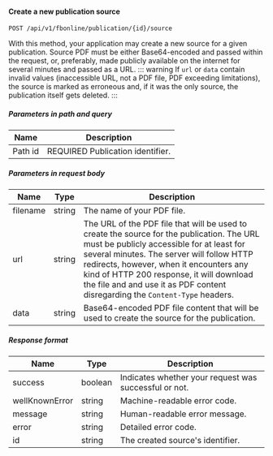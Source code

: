 #### Create a new publication source
`POST /api/v1/fbonline/publication/{id}/source`

With this method, your application may create a new source for a given publication. Source PDF must be 
either Base64-encoded and passed within the request, or, preferably, made publicly available on the internet for
several minutes and passed as a URL.
::: warning 
If `url` or `data` contain invalid values (inaccessible URL, not a PDF file, PDF exceeding limitations), the source
is marked as erroneous and, if it was the only source, the publication itself gets deleted.
:::
##### Parameters in path and query
|Name|Description|
|-|-|
|<Badge>Path</Badge> id|<Badge>REQUIRED</Badge> Publication identifier.|
##### Parameters in request body
|Name|Type|Description|
|-|-|-|
|filename|string|The name of your PDF file.|
|url|string|The URL of the PDF file that will be used to create the source for the publication. The URL must be publicly  accessible for at least for several minutes. The server will follow HTTP redirects, however, when it encounters any kind of HTTP 200 response, it will download the file and and use it as PDF content disregarding the `Content-Type` headers.|
|data|string|Base64-encoded PDF file content that will be used to create the source for the publication.|
##### Response format
|Name|Type|Description|
|-|-|-|
|success|boolean|Indicates whether your request was successful or not.|
|wellKnownError|string|Machine-readable error code.|
|message|string|Human-readable error message.|
|error|string|Detailed error code.|
|id|string|The created source's identifier.|
